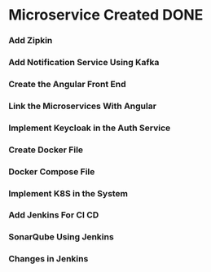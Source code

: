 # Microservice Created DONE

### Add Zipkin

### Add Notification Service Using Kafka

### Create the Angular Front End

### Link the Microservices With Angular

### Implement Keycloak in the Auth Service

### Create Docker File

### Docker Compose File

### Implement K8S in the System

### Add Jenkins For CI CD

### SonarQube Using Jenkins

### Changes in Jenkins
